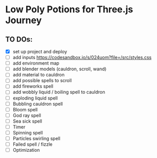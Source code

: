 # Low Poly Potions for Three.js Journey

## TO DOs:

- [x] set up project and deploy
- [ ] add inputs https://codesandbox.io/s/024uom?file=/src/styles.css
- [ ] add environment map
- [ ] add blender models (cauldron, scroll, wand)
- [ ] add material to cauldron
- [ ] add possible spells to scroll
- [ ] add fireworks spell
- [ ] add wobbly liquid / boiling spell to cauldron
- [ ] exploding liquid spell
- [ ] Bubbling cauldron spell
- [ ] Bloom spell
- [ ] God ray spell
- [ ] Sea sick spell
- [ ] Timer
- [ ] Spinning spell
- [ ] Particles swirling spell
- [ ] Failed spell / fizzle
- [ ] Optimization

